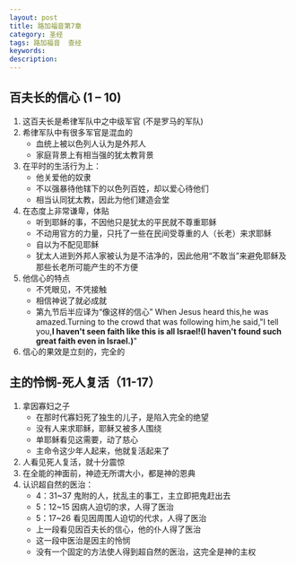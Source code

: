 ```yaml
---
layout: post
title: 路加福音第7章
category: 圣经
tags: 路加福音  查经
keywords: 
description: 
---
```

## 百夫长的信心 (1 – 10)
1. 这百夫长是希律军队中之中级军官 (不是罗马的军队)
2. 希律军队中有很多军官是混血的     
    - 血统上被以色列人认为是外邦人    
    - 家庭背景上有相当强的犹太教背景    
3. 在平时的生活行为上：    
    - 他关爱他的奴隶    
    - 不以强暴待他辖下的以色列百姓，却以爱心待他们    
    - 相当认同犹太教，因此为他们建造会堂    
4. 在态度上非常谦卑，体贴    
    - 听到耶稣的事，不因他只是犹太的平民就不尊重耶稣    
    - 不动用官方的力量，只托了一些在民间受尊重的人（长老）来求耶稣     
    - 自以为不配见耶稣     
    - 犹太人进到外邦人家被认为是不洁净的，因此他用“不敢当”来避免耶稣及那些长老所可能产生的不方便    
5. 他信心的特点     
    - 不凭眼见，不凭接触    
    - 相信神说了就必成就    
    - 第九节后半应译为“像这样的信心” When Jesus heard this,he was amazed.Turning to the crowd that was following him,he said,"I tell you,**I haven't seen faith like this is all Israel!(I haven't found such great faith even in Israel.)**"    
6. 信心的果效是立刻的，完全的    

## 主的怜悯-死人复活（11-17）   
1. 拿因寡妇之子    
    - 在那时代寡妇死了独生的儿子，是陷入完全的绝望
    - 没有人来求耶稣，耶稣又被多人围绕   
    - 单耶稣看见这需要，动了慈心      
    - 主命令这少年人起来，他就复活起来了    
2. 人看见死人复活，就十分震惊     
3. 在全能的神面前，神迹无所谓大小，都是神的恩典    
4. 认识超自然的医治：    
    - 4：31~37 鬼附的人，扰乱主的事工，主立即把鬼赶出去    
    - 5：12~15 因病人迫切的求，人得了医治   
    - 5：17~26 看见因周围人迫切的代求，人得了医治    
    - 上一段看见因百夫长的信心，他的仆人得了医治    
    - 这一段中医治是因主的怜悯     
    - 没有一个固定的方法使人得到超自然的医治，这完全是神的主权